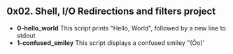 ## 0x02. Shell, I/O Redirections and filters project
- **0-hello_world**
This script prints "Hello, World", followed by a new line to stdout
- **1-confused_smiley**
This script displays a confused smiley "(Ôo)'

